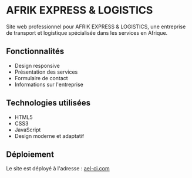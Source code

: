 # AFRIK EXPRESS & LOGISTICS

Site web professionnel pour AFRIK EXPRESS & LOGISTICS, une entreprise de transport et logistique spécialisée dans les services en Afrique.

## Fonctionnalités
- Design responsive
- Présentation des services
- Formulaire de contact
- Informations sur l'entreprise

## Technologies utilisées
- HTML5
- CSS3
- JavaScript
- Design moderne et adaptatif

## Déploiement
Le site est déployé à l'adresse : 
[ael-ci.com](https://ael-ci.com/)
